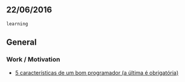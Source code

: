 22/06/2016
----------

`learning`

## General

### Work / Motivation

- [5 características de um bom programador (a última é obrigatória)](http://devsamurai.com.br/5-caracteristicas-de-um-bom-programador/)
